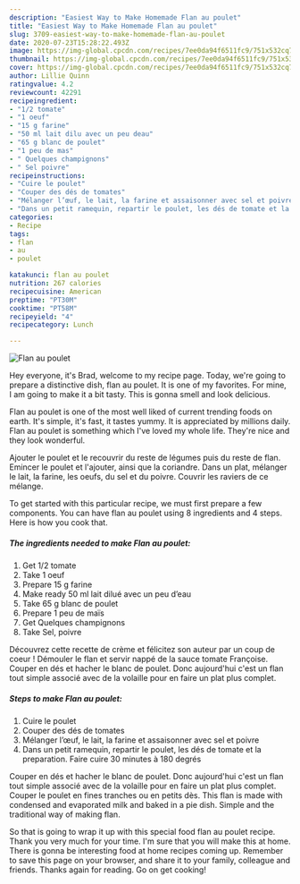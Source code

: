 ```yaml
---
description: "Easiest Way to Make Homemade Flan au poulet"
title: "Easiest Way to Make Homemade Flan au poulet"
slug: 3709-easiest-way-to-make-homemade-flan-au-poulet
date: 2020-07-23T15:28:22.493Z
image: https://img-global.cpcdn.com/recipes/7ee0da94f6511fc9/751x532cq70/flan-au-poulet-photo-principale-de-la-recette.jpg
thumbnail: https://img-global.cpcdn.com/recipes/7ee0da94f6511fc9/751x532cq70/flan-au-poulet-photo-principale-de-la-recette.jpg
cover: https://img-global.cpcdn.com/recipes/7ee0da94f6511fc9/751x532cq70/flan-au-poulet-photo-principale-de-la-recette.jpg
author: Lillie Quinn
ratingvalue: 4.2
reviewcount: 42291
recipeingredient:
- "1/2 tomate"
- "1 oeuf"
- "15 g farine"
- "50 ml lait dilu avec un peu deau"
- "65 g blanc de poulet"
- "1 peu de mas"
- " Quelques champignons"
- " Sel poivre"
recipeinstructions:
- "Cuire le poulet"
- "Couper des dés de tomates"
- "Mélanger l’œuf, le lait, la farine et assaisonner avec sel et poivre"
- "Dans un petit ramequin, repartir le poulet, les dés de tomate et la preparation. Faire cuire 30 minutes à 180 degrés"
categories:
- Recipe
tags:
- flan
- au
- poulet

katakunci: flan au poulet 
nutrition: 267 calories
recipecuisine: American
preptime: "PT30M"
cooktime: "PT58M"
recipeyield: "4"
recipecategory: Lunch

---
```



![Flan au poulet](https://img-global.cpcdn.com/recipes/7ee0da94f6511fc9/751x532cq70/flan-au-poulet-photo-principale-de-la-recette.jpg)

Hey everyone, it's Brad, welcome to my recipe page. Today, we're going to prepare a distinctive dish, flan au poulet. It is one of my favorites. For mine, I am going to make it a bit tasty. This is gonna smell and look delicious.

Flan au poulet is one of the most well liked of current trending foods on earth. It's simple, it's fast, it tastes yummy. It is appreciated by millions daily. Flan au poulet is something which I've loved my whole life. They're nice and they look wonderful.

Ajouter le poulet et le recouvrir du reste de légumes puis du reste de flan. Emincer le poulet et l&#39;ajouter, ainsi que la coriandre. Dans un plat, mélanger le lait, la farine, les oeufs, du sel et du poivre. Couvrir les raviers de ce mélange.


To get started with this particular recipe, we must first prepare a few components. You can have flan au poulet using 8 ingredients and 4 steps. Here is how you cook that.

<!--inarticleads1-->

##### The ingredients needed to make Flan au poulet:

1. Get 1/2 tomate
1. Take 1 oeuf
1. Prepare 15 g farine
1. Make ready 50 ml lait dilué avec un peu d’eau
1. Take 65 g blanc de poulet
1. Prepare 1 peu de maïs
1. Get  Quelques champignons
1. Take  Sel, poivre


Découvrez cette recette de crème et félicitez son auteur par un coup de coeur ! Démouler le flan et servir nappé de la sauce tomate Françoise. Couper en dés et hacher le blanc de poulet. Donc aujourd&#39;hui c&#39;est un flan tout simple associé avec de la volaille pour en faire un plat plus complet. 

<!--inarticleads2-->

##### Steps to make Flan au poulet:

1. Cuire le poulet
1. Couper des dés de tomates
1. Mélanger l’œuf, le lait, la farine et assaisonner avec sel et poivre
1. Dans un petit ramequin, repartir le poulet, les dés de tomate et la preparation. Faire cuire 30 minutes à 180 degrés


Couper en dés et hacher le blanc de poulet. Donc aujourd&#39;hui c&#39;est un flan tout simple associé avec de la volaille pour en faire un plat plus complet. Couper le poulet en fines tranches ou en petits dès. This flan is made with condensed and evaporated milk and baked in a pie dish. Simple and the traditional way of making flan. 

So that is going to wrap it up with this special food flan au poulet recipe. Thank you very much for your time. I'm sure that you will make this at home. There is gonna be interesting food at home recipes coming up. Remember to save this page on your browser, and share it to your family, colleague and friends. Thanks again for reading. Go on get cooking!
